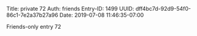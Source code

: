 Title: private 72
Auth: friends
Entry-ID: 1499
UUID: dff4bc7d-92d9-54f0-86c1-7e2a37b27a96
Date: 2019-07-08 11:46:35-07:00

Friends-only entry 72
